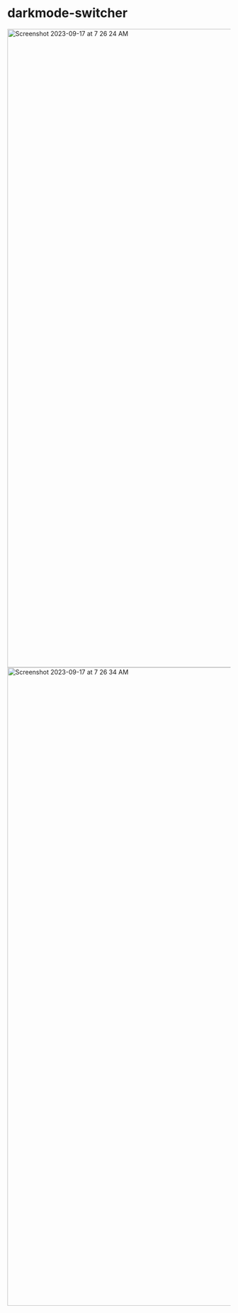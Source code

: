 # darkmode-switcher
<img width="1440" alt="Screenshot 2023-09-17 at 7 26 24 AM" src="https://github.com/maheoffl/darkmode-switcher/assets/121177974/129d080e-6994-4926-870b-e366d3439042">
<img width="1440" alt="Screenshot 2023-09-17 at 7 26 34 AM" src="https://github.com/maheoffl/darkmode-switcher/assets/121177974/fb4dcce7-9c62-410d-bf91-0137caa14a12">
